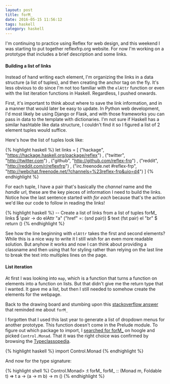 ```yaml
---
layout: post
title: forM_
date: 2016-05-15 11:56:12
tags: haskell
category: haskell
---
```


I'm continuing to practice using Reflex for web design, and this weekend I was starting to put together reflexfrp.org website. For now I'm working on a prototype that includes a brief description and some links. 

#### Building a list of links

Instead of hand writing each element, I'm organizing the links in a data structure (a list of tuples), and then creating the anchor tag on the fly. It's less obvious to do since I'm not too familiar with the `elAttr` function or even with the list iteration functions in Haskell. Regardless, I pushed onwards.

First, it's important to think about where to save the link information, and in a manner that would later be easy to update. In Python web development, I'd most likely be using Django or Flask, and with those frameworks you can pass in data to the template with dictionaries. I'm not sure if Haskell has a similar hashtable like data structure, I couldn't find it so I figured a list of 2 element tuples would suffice.

Here's how the list of tuples look like:

{% highlight haskell %}
  let links = [ ("hackage", "https://hackage.haskell.org/package/reflex")
              , ("twitter", "http://twitter.com")
              , ("github", "http://github.com/reflex-frp")
              , ("reddit", "http://reddit.com/r/reflexfrp")
              , ("irc.freenode.net #reflex-frp", "http://webchat.freenode.net/?channels=%23reflex-frp&uio=d4")
              ]
{% endhighlight %}

For each tuple, I have a pair that's basically the *channel* name and the *handle* url, these are the key pieces of information I need to build the links. Notice how the last sentence started with *for each* because that's the action we'd like our code to follow in reading the links!

{% highlight haskell %}
  -- Create a list of links from a list of tuples
  forM_ links $ \pair -> do
    elAttr "a" ("href" =: (snd pair)) $ text (fst pair)
    el "br" $ return ()
{% endhighlight %}

See how the line beginning with `elAttr` takes the first and second elements? While this is a nice way to write it I still wish for an even more readable solution. But anyhow it works and now I can think about providing a classname and then using that for styling rather than relying on the last line to break the text into multiples lines on the page.

#### List iteration

At first I was looking into `map`, which is a function that turns a function on elements into a function on lists. But that didn't give me the return type that I wanted. It gave me a list, but then I still needed to somehow create the elements for the webpage.

Back to the drawing board and stumbing upon this [stackoverflow answer](http://stackoverflow.com/a/9014655/1470114) that reminded me about `forM_` 

I forgotten that I used this last year to generate a list of dropdown menus for another prototype. This function doesn't come in the Prelude module. To figure out which package to import, I [searched for forM_](https://www.haskell.org/hoogle/?hoogle=forM_) on hoogle and picked `Control.Monad`. That it was the right choice was confirmed by browsing the [Typeclassopedia](https://wiki.haskell.org/Typeclassopedia#Utility_functions).

{% highlight haskell %}
import Control.Monad
{% endhighlight %}

And now for the type signature: 

{% highlight shell %}
Control.Monad> :t forM_
forM_ :: (Monad m, Foldable t) => t a -> (a -> m b) -> m ()
{% endhighlight %}

